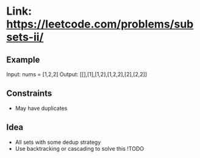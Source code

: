 # Link: <https://leetcode.com/problems/subsets-ii/>

## Example

Input: nums = [1,2,2]
Output: [[],[1],[1,2],[1,2,2],[2],[2,2]]

## Constraints

- May have duplicates

## Idea

- All sets with some dedup strategy
- Use backtracking or cascading to solve this !TODO

